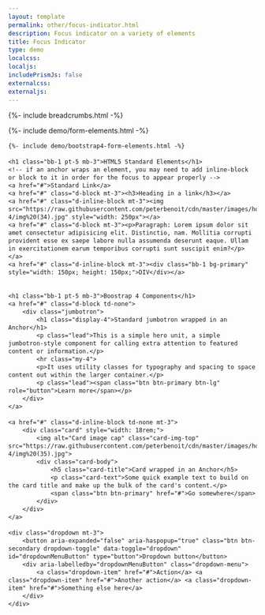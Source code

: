 ```yaml
---
layout: template
permalink: other/focus-indicator.html
description: Focus indicator on a variety of elements
title: Focus Indicator
type: demo
localcss: 
localjs:
includePrismJs: false
externalcss: 
externaljs: 
---
```


<style>
	.btn-primary:focus, .btn-primary.focus,
	.btn-secondary:focus, .btn-secondary.focus,
	.btn-tertiary:focus, .btn-tertiary.focus,
	.btn-quaternary:focus, .btn-quaternary.focus,
	.btn-success:focus, .btn-success.focus,
	.btn-danger:focus, .btn-danger.focus,
	.btn-warning:focus, .btn-warning.focus,
	.btn-info:focus, .btn-info.focus,
	.btn-light:focus, .btn-light.focus,
	.btn-dark:focus, .btn-d.focus,
	.btn:focus, .btn.focus,
	.btn-primary:not(:disabled):not(.disabled):active:focus, .btn-primary:not(:disabled):not(.disabled).active:focus, .show > .btn-primary.dropdown-toggle:focus,
	.btn-secondary:not(:disabled):not(.disabled):active:focus, .btn-secondary:not(:disabled):not(.disabled).active:focus, .show > .btn-secondary.dropdown-toggle:focus,
	.btn-tertiary:not(:disabled):not(.disabled):active:focus, .btn-tertiary:not(:disabled):not(.disabled).active:focus, .show > .btn-tertiary.dropdown-toggle:focus,
	.btn-quaternary:not(:disabled):not(.disabled):active:focus, .btn-quaternary:not(:disabled):not(.disabled).active:focus, .show > .btn-quaternary.dropdown-toggle:focus,
	:focus,
	.form-control:focus {
		outline: 0;
		box-shadow: 0 0 0 0.2rem rgba(255, 102, 1, 0.5);
	}

	.btn-primary:not(:disabled):not(.disabled):active, 
	.btn-primary:not(:disabled):not(.disabled).active, 
	.show > .btn-primary.dropdown-toggle {
		background-color: #005eaa;
	}	

	.btn-secondary:not(:disabled):not(.disabled):active, 
	.btn-secondary:not(:disabled):not(.disabled).active, 
	.show > .btn-secondary.dropdown-toggle {
		background-color: #88c3ea;
	}

	.btn-tertiary:not(:disabled):not(.disabled):active, 
	.btn-tertiary:not(:disabled):not(.disabled).active, 
	.show > .btn-tertiary.dropdown-toggle {
		background-color: #c0e9ff;
	}

	.btn-quaternary:not(:disabled):not(.disabled):active, 
	.btn-quaternary:not(:disabled):not(.disabled).active, 
	.show > .btn-quaternary.dropdown-toggle {
		background-color: #edf9ff;
	}

	.btn-primary.dropdown-toggle + .dropdown-menu > .dropdown-item.active, 
	.btn-primary.dropdown-toggle + .dropdown-menu > .dropdown-item:active {
		background-color: #005eaa;
	}		

	.btn-secondary.dropdown-toggle + .dropdown-menu > .dropdown-item.active, 
	.btn-secondary.dropdown-toggle + .dropdown-menu > .dropdown-item:active {
		background-color: #88c3ea;
	}

	.btn-tertiary.dropdown-toggle + .dropdown-menu > .dropdown-item.active, 
	.btn-tertiary.dropdown-toggle + .dropdown-menu > .dropdown-item:active {
		background-color: #c0e9ff;
	}

	.btn-quaternary.dropdown-toggle + .dropdown-menu > .dropdown-item.active, 
	.btn-quaternary.dropdown-toggle + .dropdown-menu > .dropdown-item:active {
		background-color: #edf9ff;
	}	
</style>

{%- include breadcrumbs.html -%}

<div class="container mb-5">
	{%- include demo/form-elements.html -%}

	{%- include demo/bootstrap4-form-elements.html -%}

	<h1 class="bb-1 pt-5 mb-3">HTML5 Standard Elements</h1>
	<!-- if an anchor wraps an element, you may need to add inline-block or block to it in order for the focus to appear properly -->
	<a href="#">Standard Link</a>
	<a href="#" class="d-block mt-3"><h3>Heading in a link</h3></a>
	<a href="#" class="d-inline-block mt-3"><img src="https://raw.githubusercontent.com/peterbenoit/cdn/master/images/horizontal/city/col-4/img%20(34).jpg" style="width: 250px"></a>
	<a href="#" class="d-block mt-3"><p>Paragraph: Lorem ipsum dolor sit amet consectetur adipisicing elit. Distinctio, nam. Mollitia corrupti provident esse ex saepe labore nulla assumenda deserunt eaque. Ullam in exercitationem earum temporibus corrupti sunt suscipit enim?</p></a>
	<a href="#" class="d-inline-block mt-3"><div class="bb-1 bg-primary" style="width: 150px; height: 150px;">DIV</div></a>


	<h1 class="bb-1 pt-5 mb-3">Boostrap 4 Components</h1>
	<a href="#" class="d-block td-none">
		<div class="jumbotron">
			<h1 class="display-4">Standard jumbotron wrapped in an Anchor</h1>
			<p class="lead">This is a simple hero unit, a simple jumbotron-style component for calling extra attention to featured content or information.</p>
			<hr class="my-4">
			<p>It uses utility classes for typography and spacing to space content out within the larger container.</p>
			<p class="lead"><span class="btn btn-primary btn-lg" role="button">Learn more</span></p>
		</div>
	</a>

	<a href="#" class="d-inline-block td-none mt-3">
		<div class="card" style="width: 18rem;">
			<img alt="Card image cap" class="card-img-top" src="https://raw.githubusercontent.com/peterbenoit/cdn/master/images/horizontal/city/col-4/img%20(35).jpg">
			<div class="card-body">
				<h5 class="card-title">Card wrapped in an Anchor</h5>
				<p class="card-text">Some quick example text to build on the card title and make up the bulk of the card's content.</p>
				<span class="btn btn-primary" href="#">Go somewhere</span>
			</div>
		</div>
	</a>

	<div class="dropdown mt-3">
		<button aria-expanded="false" aria-haspopup="true" class="btn btn-secondary dropdown-toggle" data-toggle="dropdown" id="dropdownMenuButton" type="button">Dropdown button</button>
		<div aria-labelledby="dropdownMenuButton" class="dropdown-menu">
			<a class="dropdown-item" href="#">Action</a> <a class="dropdown-item" href="#">Another action</a> <a class="dropdown-item" href="#">Something else here</a>
		</div>
	</div>	
</div>

<script>
    window.addEventListener( 'DOMContentLoaded', function() {
        ( function( $ ) {

			$( 'a[href]' ).on( 'click', function(e) {
				e.preventDefault();
			} )
    
        } )( jQuery );
    } );
</script>
